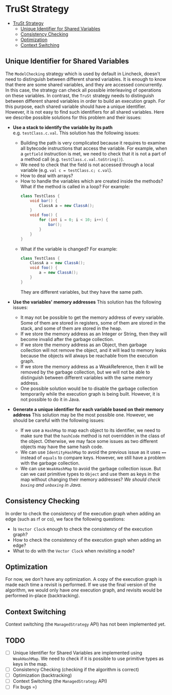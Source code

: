 # TruSt Strategy

- [TruSt Strategy](#trust-strategy)
  - [Unique Identifier for Shared Variables](#unique-identifier-for-shared-variables)
  - [Consistency Checking](#consistency-checking)
  - [Optimization](#optimization)
  - [Context Switching](#context-switching)

## Unique Identifier for Shared Variables

The `ModelChecking` strategy which is used by default in Lincheck, doesn't need to 
distinguish between different shared variables. It is enough to know that there are
some shared variables, and they are accessed concurrently. In this case, the
strategy can check all possible interleaving of operations on these variables. 
In contrast, the `TruSt` strategy needs to distinguish between different shared
variables in order to build an execution graph. For this purpose, each shared
variable should have a unique identifier. However, it is not easy to find such
identifiers for all shared variables. Here we describe possible solutions for
this problem and their issues:

- **Use a stack to identify the variable by its path**  
  e.g. `testClass.c.val`. This solution has the following issues:
  - Building the path is very complicated because it requires to examine all 
    bytecode instructions that access the variable. For example, when a `getfield`
    instruction is met, we need to check that it is not a part of a method call
    (e.g. `testClass.c.val.toString()`). 
  - We need to check that the field is not accessed through a local variable 
    (e.g. `val c = testClass.c; c.val`).
  - How to deal with arrays?
  - How to handle the variables which are created inside the methods? What if
    the method is called in a loop? For example:
    ```java
    class TestClass {
        void bar() {
            ClassA a = new ClassA();
        }
        void foo() {
            for (int i = 0; i < 10; i++) {
                bar();
            }
        }
    }
    ```
  - What if the variable is changed? For example:
    ```java
    class TestClass {
        ClassA a = new ClassA();
        void foo() {
            a = new ClassA();
        }
    }
    ```
    They are different variables, but they have the same path.

- **Use the variables' memory addresses**
  This solution has the following issues:
  - It may not be possible to get the memory address of every variable. Some of them 
    are stored in registers, some of them are stored in the stack, and some of them
    are stored in the heap.
  - If we store the memory address as an Integer or String, then they will become 
    invalid after the garbage collection.
  - If we store the memory address as an Object, then garbage collection will not
    remove the object, and it will lead to memory leaks because the objects will
    always be reachable from the execution graph.
  - If we store the memory address as a WeakReference, then it will be removed by
    the garbage collection, but we will not be able to distinguish between different
    variables with the same memory address.
  - One possible solution would be to disable the garbage collection temporarily 
    while the execution graph is being built. However, it is not possible to do
    it in Java.

- **Generate a unique identifier for each variable based on their memory address**
  This solution may be the most possible one. However, we should be careful with
  the following issues:
  - If we use a `HashMap` to map each object to its identifier, we need to make sure 
    that the `hashCode` method is not overridden in the class of the object. Otherwise,
    we may face some issues as two different objects may have the same hash code.
  - We can use `IdentityHashMap` to avoid the previous issue as it uses `==` instead
    of `equals` to compare keys. However, we still have a problem with the garbage
    collection.
  - We can use `WeakHashMap` to avoid the garbage collection issue. But can we cast 
    primitive types to `Object` and use them as keys in the map without changing
    their memory addresses? *We should check `boxing` and `unboxing` in Java*.

## Consistency Checking

In order to check the consistency of the execution graph when adding an edge
(such as rf or co), we face the following questions:

- Is `Vector Clock` enough to check the consistency of the execution graph?
- How to check the consistency of the execution graph when adding an edge?
- What to do with the `Vector Clock` when revisiting a node?

## Optimization

For now, we don't have any optimization. A copy of the execution graph is made 
each time a revisit is performed. If we use the final version of the algorithm,
we would only have *one* execution graph, and revisits would be performed in-place (backtracking).

## Context Switching

Context switching (the `ManagedStrategy` API) has not been implemented yet.

## TODO

- [ ] Unique Identifier for Shared Variables are implemented using `WeakHashMap`. 
        We need to check if it is possible to use primitive types as keys in the map.
- [ ] Consistency Checking (checking if the algorithm is correct)
- [ ] Optimization (backtracking)
- [ ] Context Switching (the `ManagedStrategy` API)
- [ ] Fix bugs =)
